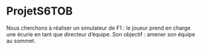 # ProjetS6TOB
Nous cherchons à réaliser un simulateur de F1 : le joueur prend en charge une écurie en tant que directeur d’équipe. Son objectif : amener son équipe au sommet.
